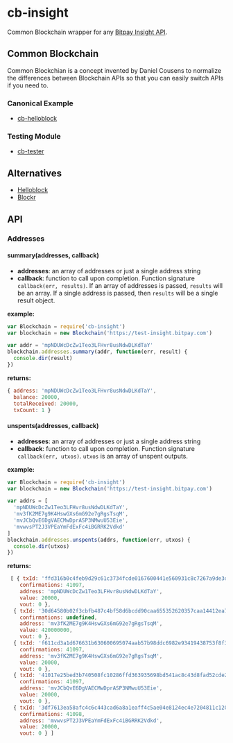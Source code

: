 cb-insight
==========

Common Blockchain wrapper for any [Bitpay Insight API](https://github.com/bitpay/insight-api).


Common Blockchain
------------------

Common Blockchian is a concept invented by Daniel Cousens to normalize the differences between Blockchain APIs so that you can easily switch APIs if you need to.


### Canonical Example

- [cb-helloblock](https://github.com/dcousens/cb-helloblock)


### Testing Module

- [cb-tester](https://github.com/dcousens/common-blockchain)


Alternatives
------------
- [Helloblock](https://github.com/dcousens/cb-helloblock)
- [Blockr](https://github.com/weilu/cb-blockr)


API
---

### Addresses

#### summary(addresses, callback)

- **addresses**: an array of addresses or just a single address string
- **callback**: function to call upon completion. Function signature
`callback(err, results)`. If an array of addresses is passed,  `results` will be an array.
If a single address is passed, then `results` will be a single result object.

**example:**

```js
var Blockchain = require('cb-insight')
var blockchain = new Blockchain('https://test-insight.bitpay.com')

var addr = 'mpNDUWcDcZw1Teo3LFHvr8usNdwDLKdTaY'
blockchain.addresses.summary(addr, function(err, result) {
  console.dir(result)
})
```

**returns:**

```js
{ address: 'mpNDUWcDcZw1Teo3LFHvr8usNdwDLKdTaY',
  balance: 20000,
  totalReceived: 20000,
  txCount: 1 }
```


#### unspents(addresses, callback)

- **addresses**: an array of addresses or just a single address string
- **callback**: function to call upon completion. Function signature
`callback(err, utxos)`. `utxos` is an array of unspent outputs.

**example:**

```js
var Blockchain = require('cb-insight')
var blockchain = new Blockchain('https://test-insight.bitpay.com')

var addrs = [
  'mpNDUWcDcZw1Teo3LFHvr8usNdwDLKdTaY',
  'mv3fK2ME7g9K4HswGXs6mG92e7gRgsTsqM',
  'mvJCbQvE6DgVAECMwDprASP3NMwuU53Eie',
  'mvwvsPT2J3VPEaYmFdExFc4iBGRRK2Vdkd'
]
blockchain.addresses.unspents(addrs, function(err, utxos) {
  console.dir(utxos)
})
```

**returns:**

```js
 [ { txId: 'ffd316b0c4feb9d29c61c3734fcde0167600441e560931c8c7267a9de3d9e29a',
    confirmations: 41097,
    address: 'mpNDUWcDcZw1Teo3LFHvr8usNdwDLKdTaY',
    value: 20000,
    vout: 0 },
  { txId: '30d64580b02f3cbfb487c4bf58d6bcdd90caa655352620357caa14412ea7954d',
    confirmations: undefined,
    address: 'mv3fK2ME7g9K4HswGXs6mG92e7gRgsTsqM',
    value: 420000000,
    vout: 0 },
  { txId: 'f611cd3a1d676631b630600695074aab57b98ddc6982e93419438753f8f3fbda',
    confirmations: 41097,
    address: 'mv3fK2ME7g9K4HswGXs6mG92e7gRgsTsqM',
    value: 20000,
    vout: 0 },
  { txId: '41017e25bed3b740508fc10286ffd363935698bd541ac8c43d8fad52cde25220',
    confirmations: 41097,
    address: 'mvJCbQvE6DgVAECMwDprASP3NMwuU53Eie',
    value: 20000,
    vout: 0 },
  { txId: '3df7613ea58afc4c6c443cad6a8a1eaff4c5ae04e8124ec4e7204811c120101c',
    confirmations: 41098,
    address: 'mvwvsPT2J3VPEaYmFdExFc4iBGRRK2Vdkd',
    value: 20000,
    vout: 0 } ]
```



